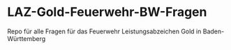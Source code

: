 # LAZ-Gold-Feuerwehr-BW-Fragen
Repo für alle Fragen für das Feuerwehr Leistungsabzeichen Gold in Baden-Württemberg 
